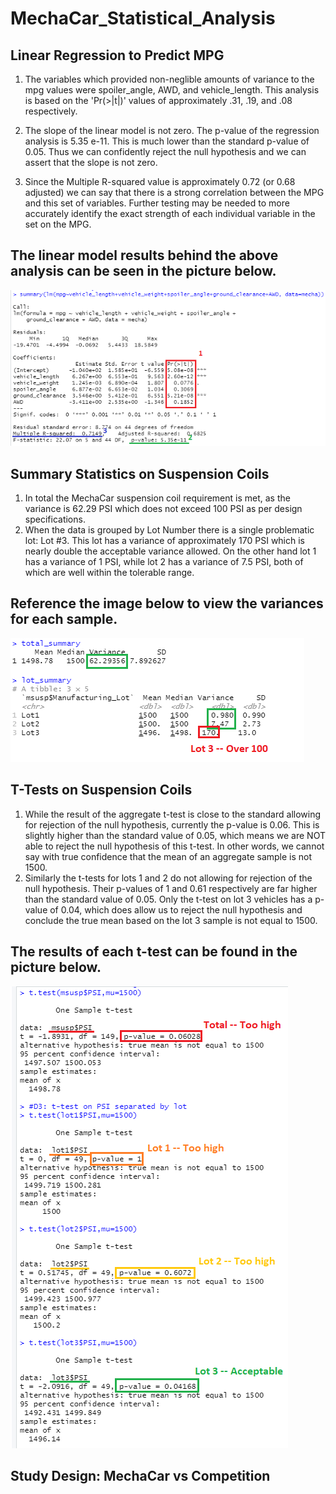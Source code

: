 # MechaCar_Statistical_Analysis

## Linear Regression to Predict MPG
<!-- * Which variables/coefficients provided a non-random amount of variance to the mpg values in the dataset? -->
1. The variables which provided non-neglible amounts of variance to the mpg values were spoiler_angle, AWD, and vehicle_length. This analysis is based on the 'Pr(>|t|)' values of approximately .31, .19, and .08 respectively.
  
<!-- * Is the slope of the linear model considered to be zero? Why or why not? -->
2. The slope of the linear model is not zero. The p-value of the regression analysis is 5.35 e-11. This is much lower than the standard p-value of 0.05. Thus we can confidently reject the null hypothesis and we can assert that the slope is not zero.
  
<!-- * Does this linear model predict mpg of MechaCar prototypes effectively? Why or why not? -->
3. Since the Multiple R-squared value is approximately 0.72 (or 0.68 adjusted) we can say that there is a strong correlation between the MPG and this set of variables. Further testing may be needed to more accurately identify the exact strength of each individual variable in the set on the MPG.

The linear model results behind the above analysis can be seen in the picture below.
---
![lm](Resources/Images/linear_model.png)
  
## Summary Statistics on Suspension Coils
<!-- * The design specifications for the MechaCar suspension coils dictate that the variance of the suspension coils must not exceed 100 pounds per square inch. Does the current manufacturing data meet this design specification for all manufacturing lots in total and each lot individually? Why or why not? -->
1. In total the MechaCar suspension coil requirement is met, as the variance is 62.29 PSI which does not exceed 100 PSI as per design specifications. 
2. When the data is grouped by Lot Number there is a single problematic lot: Lot #3. This lot has a variance of approximately 170 PSI which is nearly double the acceptable variance allowed. On the other hand lot 1 has a variance of 1 PSI, while lot 2 has a variance of 7.5 PSI, both of which are well within the tolerable range.

Reference the image below to view the variances for each sample.
---
![var](Resources/Images/psi_var.png)

  
## T-Tests on Suspension Coils
<!-- * Briefly summarize your interpretation and findings for the t-test results. Include screenshots of the t-test to support your summary. -->
1. While the result of the aggregate t-test is close to the standard allowing for rejection of the null hypothesis, currently the p-value is 0.06. This is slightly higher than the standard value of 0.05, which means we are NOT able to reject the null hypothesis of this t-test. In other words, we cannot say with true confidence that the mean of an aggregate sample is not 1500.
2. Similarly the t-tests for lots 1 and 2 do not allowing for rejection of the null hypothesis. Their p-values of 1 and 0.61 respectively are far higher than the standard value of 0.05. Only the t-test on lot 3 vehicles has a p-value of 0.04, which does allow us to reject the null hypothesis and conclude the true mean based on the lot 3 sample is not equal to 1500.

The results of each t-test can be found in the picture below.
--- 
![t-tests](Resources/Images/suspension_t_test.png)
  
## Study Design: MechaCar vs Competition
